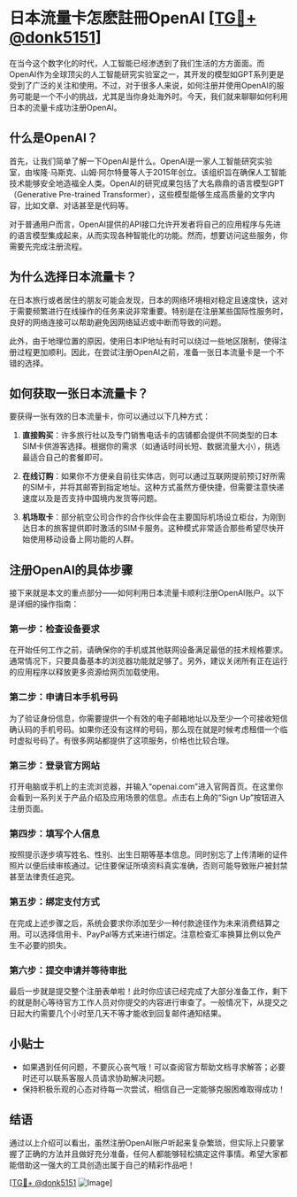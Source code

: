 # 日本流量卡怎麽註冊OpenAI [[TG💪+ @donk5151](https://t.me/s/donk5151)]

在当今这个数字化的时代，人工智能已经渗透到了我们生活的方方面面。而OpenAI作为全球顶尖的人工智能研究实验室之一，其开发的模型如GPT系列更是受到了广泛的关注和使用。不过，对于很多人来说，如何注册并使用OpenAI的服务可能是一个不小的挑战，尤其是当你身处海外时。今天，我们就来聊聊如何利用日本的流量卡成功注册OpenAI。

## 什么是OpenAI？

首先，让我们简单了解一下OpenAI是什么。OpenAI是一家人工智能研究实验室，由埃隆·马斯克、山姆·阿尔特曼等人于2015年创立。该组织旨在确保人工智能技术能够安全地造福全人类。OpenAI的研究成果包括了大名鼎鼎的语言模型GPT（Generative Pre-trained Transformer），这些模型能够生成高质量的文字内容，比如文章、对话甚至是代码等。

对于普通用户而言，OpenAI提供的API接口允许开发者将自己的应用程序与先进的语言模型集成起来，从而实现各种智能化的功能。然而，想要访问这些服务，你需要先完成注册流程。

## 为什么选择日本流量卡？

在日本旅行或者居住的朋友可能会发现，日本的网络环境相对稳定且速度快，这对于需要频繁进行在线操作的任务来说非常重要。特别是在注册某些国际性服务时，良好的网络连接可以帮助避免因网络延迟或中断而导致的问题。

此外，由于地理位置的原因，使用日本IP地址有时可以绕过一些地区限制，使得注册过程更加顺利。因此，在尝试注册OpenAI之前，准备一张日本流量卡是一个不错的选择。

## 如何获取一张日本流量卡？

要获得一张有效的日本流量卡，你可以通过以下几种方式：

1. **直接购买**：许多旅行社以及专门销售电话卡的店铺都会提供不同类型的日本SIM卡供游客选择。根据你的需求（如通话时间长短、数据流量大小），挑选最适合自己的套餐即可。
   
2. **在线订购**：如果你不方便亲自前往实体店，则可以通过互联网提前预订好所需的SIM卡，并将其邮寄到指定地址。这种方式虽然方便快捷，但需要注意快递速度以及是否支持中国境内发货等问题。

3. **机场取卡**：部分航空公司合作的合作伙伴会在主要国际机场设立柜台，为刚到达日本的旅客提供即时激活的SIM卡服务。这种模式非常适合那些希望尽快开始使用移动设备上网功能的人群。

## 注册OpenAI的具体步骤

接下来就是本文的重点部分——如何利用日本流量卡顺利注册OpenAI账户。以下是详细的操作指南：

### 第一步：检查设备要求

在开始任何工作之前，请确保你的手机或其他联网设备满足最低的技术规格要求。通常情况下，只要具备基本的浏览器功能就足够了。另外，建议关闭所有正在运行的应用程序以释放更多资源给网页加载使用。

### 第二步：申请日本手机号码

为了验证身份信息，你需要提供一个有效的电子邮箱地址以及至少一个可接收短信确认码的手机号码。如果你还没有这样的号码，那么现在就是时候考虑租借一个临时虚拟号码了。有很多网站都提供了这项服务，价格也比较合理。

### 第三步：登录官方网站

打开电脑或手机上的主流浏览器，并输入“openai.com”进入官网首页。在这里你会看到一系列关于产品介绍及应用场景的信息。点击右上角的“Sign Up”按钮进入注册页面。

### 第四步：填写个人信息

按照提示逐步填写姓名、性别、出生日期等基本信息。同时别忘了上传清晰的证件照片以便后续审核通过。记住要保证所填资料真实准确，否则可能导致账户被封禁甚至法律责任追究。

### 第五步：绑定支付方式

在完成上述步骤之后，系统会要求你添加至少一种付款途径作为未来消费结算之用。可以选择信用卡、PayPal等方式来进行绑定。注意检查汇率换算比例以免产生不必要的损失。

### 第六步：提交申请并等待审批

最后一步就是提交整个注册表单啦！此时你应该已经完成了大部分准备工作，剩下的就是耐心等待官方工作人员对你提交的内容进行审查了。一般情况下，从提交之日起大约需要几个小时至几天不等才能收到回复邮件通知结果。

## 小贴士

- 如果遇到任何问题，不要灰心丧气哦！可以查阅官方帮助文档寻求解答；必要时还可以联系客服人员请求协助解决问题。
- 保持积极乐观的心态对待每一次尝试，相信自己一定能够克服困难取得成功！

## 结语

通过以上介绍可以看出，虽然注册OpenAI账户听起来复杂繁琐，但实际上只要掌握了正确的方法并且做好充分准备，任何人都能够轻松搞定这件事情。希望大家都能借助这一强大的工具创造出属于自己的精彩作品吧！

[[TG💪+ @donk5151](https://t.me/s/donk5151) ![Image](https://i.postimg.cc/rwNCRYN7/Snipaste-2025-04-30-17-27-05.png)]